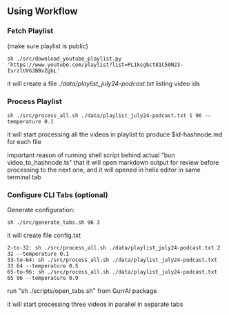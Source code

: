 ## Using Workflow

### Fetch Playlist

(make sure playlist is public)

```
sh ./src/download_youtube_playlist.py 'https://www.youtube.com/playlist?list=PL1ksgbct81C50N23-IsrzlUVGJBBvZgbL'
```

it will create a file *./data/playlist_july24-podcast.txt* listing video ids

### Process Playlist

```
sh ./src/process_all.sh ./data/playlist_july24-podcast.txt 1 96 --temperature 0.1
```

it will start processing all the videos in playlist to produce $id-hashnode.md for each file

important reason of running shell script behind actual "bun video_to_hashnode.ts" that it will open markdown output for review before processing to the next one, and it will opened in helix editor in same terminal tab

### Configure CLI Tabs (optional)

Generate configuration:

```
sh ./src/generate_tabs.sh 96 3
```

it will create file config.txt

```
2-to-32: sh ./src/process_all.sh ./data/playlist_july24-podcast.txt 2 32 --temperature 0.1
33-to-64: sh ./src/process_all.sh ./data/playlist_july24-podcast.txt 33 64 --temperature 0.5
65-to-96: sh ./src/process_all.sh ./data/playlist_july24-podcast.txt 65 96 --temperature 0.9
```

run "sh ./scripts/open_tabs.sh" from GurrAI package

it will start processing three videos in parallel in separate tabs
